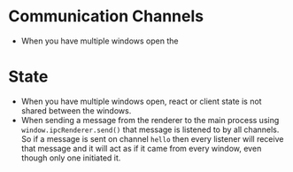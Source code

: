 # Communication Channels
- When you have multiple windows open the


# State
- When you have multiple windows open, react or client state is not shared between the windows.
- When sending a message from the renderer to the main process using `window.ipcRenderer.send()` that message is listened to by all channels. So if a message is sent on channel `hello` then every listener will receive that message and it will act as if it came from every window, even though only one initiated it. 
